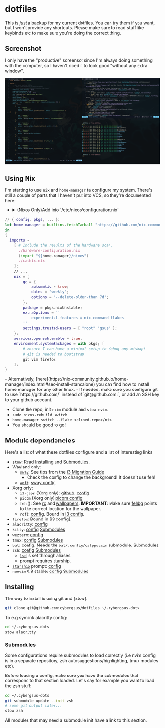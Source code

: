 [Submodules]: #submodules


# dotfiles

This is *just* a backup for my current dotfiles. You can try them if you want,
but I won't provide any shortcuts. Please make sure to read stuff like keybinds
etc to make sure you're doing the correct thing.

## Screenshot

I only have the "productive" screensot since I'm always doing something with the
computer, so I haven't riced it to look good "without any extra window".

![busy screenshot](screenshots/work.png)

## Using Nix

I'm starting to use `nix` and `home-manager` ta configure my system.
There's still a couple of parts that I haven't put into VCS, so they're
documented here:

-  <details><summary> (Nixos Only)Add into `/etc/nixos/configuration.nix`</summary>

```nix
// { config, pkgs, ... }:
let home-manager = builtins.fetchTarball "https://github.com/nix-community/home-manager/archive/master.tar.gz";
in
{
  imports =
    [ # Include the results of the hardware scan.
      ./hardware-configuration.nix
      (import "${home-manager}/nixos")
      ./cachix.nix
    ];
    // ...
    nix = {
        gc = {
            automatic = true;
            dates = "weekly";
            options = "--delete-older-than 7d";
        };
        package = pkgs.nixUnstable;
        extraOptions = ''
            experimental-features = nix-command flakes
        '';
        settings.trusted-users = [ "root" "gsus" ];
    };
    services.openssh.enable = true;
    environment.systemPackages = with pkgs; [ 
        # ensure I can have a minimal setup to debug any mishap!
        # git is needed to bootstrap
        git vim firefox
    ];
}
```
</details>
- Alternatively, [here](https://nix-community.github.io/home-manager/index.html#sec-install-standalone) you can find how to install home manager for any other linux.
- If needed, make sure you configure git to use `https://github.com/` instead of
`git@github.com:`, or add an SSH key to your github account. 

- Clone the repo, init `nvim` module and `stow nvim`.
- `sudo nixos-rebuild switch`
- `home-manager switch --flake <cloned-repo>/nix`.
- You should be good to go!


## Module dependencies

Here's a list of what these dotfiles configure and a list of interesting links

- [`stow`](https://www.gnu.org/software/stow/): Read [Installing](#installing) and [Submodules].
- Wayland only:
    - [`sway`](https://swaywm.org/): See tips from the [i3 Migration Guide](https://github.com/swaywm/sway/wiki/i3-Migration-Guide)
        - Check the config to change the background! It doesn't use feh!
    - [`wofi`](https://hg.sr.ht/~scoopta/wofi): [sway config](sway/.config/sway)
- Xorg only:
    - `i3-gaps` (Xorg only): [github](https://github.com/Airblader/i3). [config](./i3/.i3/config)
    - `picom` (Xorg only) [picom config](./picom/.config/picom)
    - `feh` (): See [rc](./rc) and [wallpapers](./wallpapers). **IMPORTANT**: Make sure [fehbg](./rc/.fehbg) points
      to the correct location for the wallpaper.
    - `rofi`: [config](rofi/.config/rofi). Bound in [i3 config](./i3/.i3/config).
- `firefox`: Bound in [i3 config].
- `alacritty`: [config](./alacritty/.config/alacritty/alacritty.yml)
- `kitty`: [config](./kitty/.config/kitty/kitty.conf) [Submodules]
- `wezterm`: [config](./wezterm/.config/wezterm/wezterm.lua)
- `tmux`: [config](./tmux) [Submodules]
- `bat`: [config](bat/.config/bat). Needs the `bat/.config/catppuccin` submodule. [Submodules]
- `zsh`: [config](./zsh) [Submodules]
    - [`lsd`](https://github.com/Peltoche/lsd) is set through aliases
    - prompt requires starship.
- [`starship`](https://starship.rs/) prompt:
  [config](starship/.config/starship.toml)
- `neovim` 0.8 stable: [config](./nvim/.config/nvim) [Submodules]


## Installing

The way to install is using git and [stow]:

```sh
git clone git@github.com:cybergsus/dotfiles ~/.cybergsus-dots
```

To e.g symlink alacritty config:

```sh
cd ~/.cybergsus-dots
stow alacritty
```


### Submodules

Some configurations require submodules to load correctly (i.e nvim config is in
a separate repository, zsh autosuggestions/highlighting, tmux modules etc).

Before loading a config, make sure you have the submodules that correspond to
that section loaded. Let's say for example you want to load the zsh stuff:

```sh
cd ~/.cybergsus-dots
git submodule update --init zsh
# some git output later...
stow zsh
```

All modules that may need a submodule init have a link to this section.


<!-- TODO: add nushell? -->
